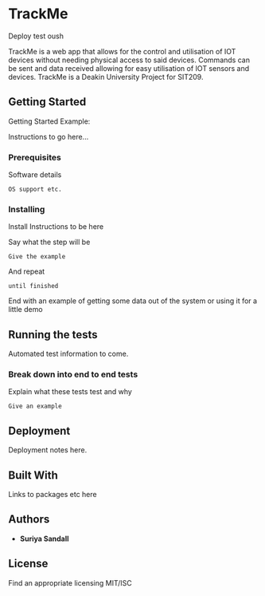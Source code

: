 # TrackMe

Deploy test oush

TrackMe is a web app that allows for the control and utilisation of IOT devices without needing physical access to said devices. Commands can be sent and data received allowing for easy utilisation of IOT sensors and devices. TrackMe is a Deakin University Project for SIT209.

## Getting Started

Getting Started Example:

Instructions to go here...

### Prerequisites

Software details

```
OS support etc.
```

### Installing

Install Instructions to be here

Say what the step will be

```
Give the example
```

And repeat

```
until finished
```

End with an example of getting some data out of the system or using it for a little demo

## Running the tests

Automated test information to come.

### Break down into end to end tests

Explain what these tests test and why

```
Give an example
```

## Deployment

Deployment notes here.

## Built With

Links to packages etc here

## Authors

* **Suriya Sandall**

## License

Find an appropriate licensing MIT/ISC
